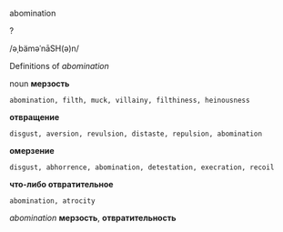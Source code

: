abomination

?

/əˌbäməˈnāSH(ə)n/

Definitions of _abomination_

noun
**мерзость**

    abomination, filth, muck, villainy, filthiness, heinousness
**отвращение**

    disgust, aversion, revulsion, distaste, repulsion, abomination
**омерзение**

    disgust, abhorrence, abomination, detestation, execration, recoil
**что-либо отвратительное**

    abomination, atrocity

_abomination_
**мерзость**, **отвратительность**